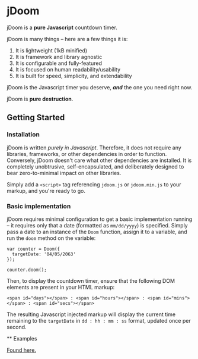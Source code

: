 # jDoom

jDoom is a __pure Javascript__ countdown timer.

jDoom is many things – here are a few things it is:

1. It is lightweight (1kB minified)
2. It is framework and library agnostic
3. It is configurable and fully-featured
4. It is focused on human readability/usability
5. It is built for speed, simplicity, and extendability

jDoom is the Javascript timer you deserve, ___and___ the one you need right now.

jDoom is __pure destruction__.

## Getting Started

### Installation

jDoom is written _purely in Javascript_. Therefore, it does not require any libraries, frameworks, or other dependencies in order to function. Conversely, jDoom doesn't care what other dependencies are installed. It is completely unobtrusive, self-encapsulated, and deliberately designed to bear zero-to-minimal impact on other libraries.

Simply add a `<script>` tag referencing `jdoom.js` or `jdoom.min.js` to your markup, and you're ready to go.

### Basic implementation

jDoom requires minimal configuration to get a basic implementation running – it requires only that a date (formatted as `mm/dd/yyyy`) is specified. Simply pass a date to an instance of the `Doom` function, assign it to a variable, and run the `doom` method on the variable:

    var counter = Doom({
      targetDate: '04/05/2063'
    });
    
    counter.doom();

Then, to display the countdown timer, ensure that the following DOM elements are present in your HTML markup:

	<span id="days"></span> : <span id="hours"></span> : <span id="mins"></span> : <span id="secs"></span>

The resulting Javascript injected markup will display the current time remaining to the `targetDate` in `dd : hh : mm : ss` format, updated once per second.

** Examples

[Found here.](http://zeantsoi.com/jdoom)
